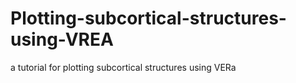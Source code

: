 # Plotting-subcortical-structures-using-VREA
a tutorial for plotting subcortical structures using VERa
